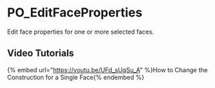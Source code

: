 # PO_EditFaceProperties

Edit face properties for one or more selected faces.

## Video Tutorials

{% embed url="https://youtu.be/UFd_sUqSu_A" %}How to Change the Construction for a Single Face{% endembed %}


